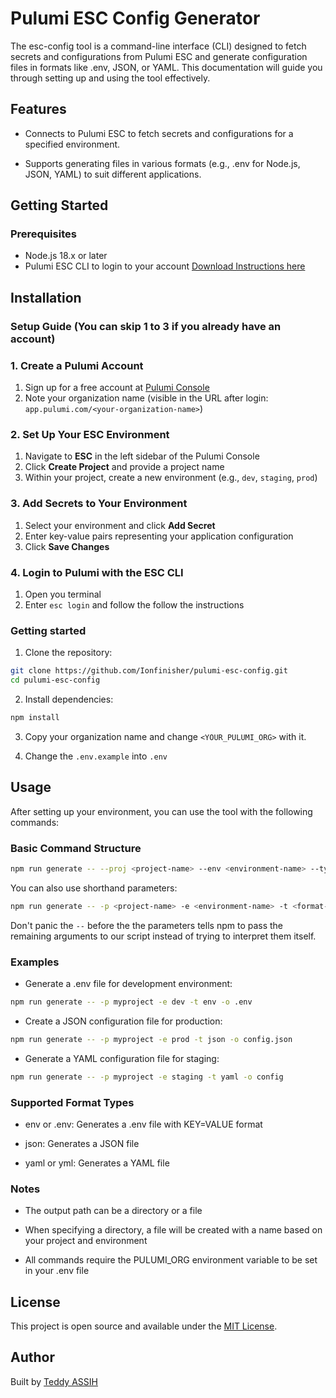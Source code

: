 # Pulumi ESC Config Generator

The esc-config tool is a command-line interface (CLI) designed to fetch secrets and configurations from Pulumi ESC and generate configuration files in formats like .env, JSON, or YAML. This documentation will guide you through setting up and using the tool effectively.

## Features

- Connects to Pulumi ESC to fetch secrets and configurations for a specified environment.

- Supports generating files in various formats (e.g., .env for Node.js, JSON, YAML) to suit different applications.

## Getting Started

### Prerequisites

- Node.js 18.x or later
- Pulumi ESC CLI to login to your account [Download Instructions here](https://www.pulumi.com/docs/esc/download-install/)

## Installation

### Setup Guide (You can skip 1 to 3 if you already have an account)

### 1. Create a Pulumi Account

1. Sign up for a free account at [Pulumi Console](https://app.pulumi.com/signup)
2. Note your organization name (visible in the URL after login: `app.pulumi.com/<your-organization-name>`)

### 2. Set Up Your ESC Environment

1. Navigate to **ESC** in the left sidebar of the Pulumi Console
2. Click **Create Project** and provide a project name
3. Within your project, create a new environment (e.g., `dev`, `staging`, `prod`)

### 3. Add Secrets to Your Environment

1. Select your environment and click **Add Secret**
2. Enter key-value pairs representing your application configuration
3. Click **Save Changes**

### 4. Login to Pulumi with the ESC CLI

1. Open you terminal
2. Enter `esc login` and follow the follow the instructions

### Getting started

1. Clone the repository:

```bash
git clone https://github.com/Ionfinisher/pulumi-esc-config.git
cd pulumi-esc-config
```

2. Install dependencies:

```bash
npm install
```

3. Copy your organization name and change `<YOUR_PULUMI_ORG>` with it.

4. Change the `.env.example` into `.env`

## Usage

After setting up your environment, you can use the tool with the following commands:

### Basic Command Structure

```bash
npm run generate -- --proj <project-name> --env <environment-name> --type <format-type> --output <output-path>
```

You can also use shorthand parameters:

```bash
npm run generate -- -p <project-name> -e <environment-name> -t <format-type> -o <output-path>
```

Don't panic the `--` before the the parameters tells npm to pass the remaining arguments to our script instead of trying to interpret them itself.

### Examples

- Generate a .env file for development environment:

```bash
npm run generate -- -p myproject -e dev -t env -o .env
```

- Create a JSON configuration file for production:

```bash
npm run generate -- -p myproject -e prod -t json -o config.json
```

- Generate a YAML configuration file for staging:

```bash
npm run generate -- -p myproject -e staging -t yaml -o config
```

### Supported Format Types

- env or .env: Generates a .env file with KEY=VALUE format

- json: Generates a JSON file

- yaml or yml: Generates a YAML file

### Notes

- The output path can be a directory or a file

- When specifying a directory, a file will be created with a name based on your project and environment

- All commands require the PULUMI_ORG environment variable to be set in your .env file

## License

This project is open source and available under the [MIT License](LICENSE).

## Author

Built by [Teddy ASSIH](https://www.linkedin.com/in/teddy-assih-b4204b254/)
